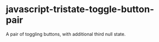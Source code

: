 # javascript-tristate-toggle-button-pair
A pair of toggling buttons, with additional third null state.
